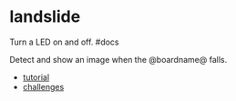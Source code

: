 # landslide

Turn a LED on and off. #docs

Detect and show an image when the @boardname@ falls.

* [tutorial](/lessons/landslide/tutorial)
* [challenges](/lessons/landslide/challenges)
